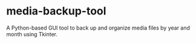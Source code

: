 # media-backup-tool
A Python-based GUI tool to back up and organize media files by year and month using Tkinter.
